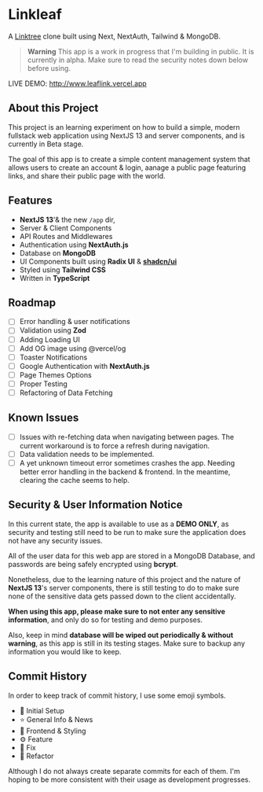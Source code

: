 # Linkleaf

A [Linktree](https://linktr.ee/) clone built using Next, NextAuth, Tailwind & MongoDB.

> **Warning**
> This app is a work in progress that I'm building in public. It is currently in alpha. Make sure to read the security notes down below before using.

LIVE DEMO: http://www.leaflink.vercel.app

## About this Project

This project is an learning experiment on how to build a simple, modern fullstack web application using NextJS 13 and server components, and is currently in Beta stage.

The goal of this app is to create a simple content management system that allows users to create an account & login, aanage a public page featuring links, and share their public page with the world.

## Features

- **NextJS 13**'& the new `/app` dir,
- Server & Client Components
- API Routes and Middlewares
- Authentication using **NextAuth.js**
- Database on **MongoDB**
- UI Components built using **Radix UI** & **[shadcn/ui](https://ui.shadcn.com/)**
- Styled using **Tailwind CSS**
- Written in **TypeScript**

## Roadmap

- [ ] Error handling & user notifications
- [ ] Validation using **Zod**
- [ ] Adding Loading UI
- [ ] Add OG image using @vercel/og
- [ ] Toaster Notifications
- [ ] Google Authentication with **NextAuth.js**
- [ ] Page Themes Options
- [ ] Proper Testing
- [ ] Refactoring of Data Fetching

## Known Issues

- [ ] Issues with re-fetching data when navigating between pages. The current workaround is to force a refresh during navigation.
- [ ] Data validation needs to be implemented.
- [ ] A yet unknown timeout error sometimes crashes the app. Needing better error handling in the backend & frontend. In the meantime, clearing the cache seems to help.

## Security & User Information Notice

In this current state, the app is available to use as a **DEMO ONLY**, as security and testing still need to be run to make sure the application does not have any security issues.

All of the user data for this web app are stored in a MongoDB Database, and passwords are being safely encrypted using **bcrypt**.

Nonetheless, due to the learning nature of this project and the nature of **NextJS 13**'s server components, there is still testing to do to make sure none of the sensitive data gets passed down to the client accidentally.

**When using this app, please make sure to not enter any sensitive information**, and only do so for testing and demo purposes.

Also, keep in mind **database will be wiped out periodically & without warning**, as this app is still in its testing stages. Make sure to backup any information you would like to keep.

## Commit History

In order to keep track of commit history, I use some emoji symbols.

- 👋 Initial Setup
- ⭐ General Info & News
- 🌈 Frontend & Styling
- ⚙️ Feature
- 🔨 Fix
- 📂 Refactor

Although I do not always create separate commits for each of them. I'm hoping to be more consistent with their usage as development progresses.
